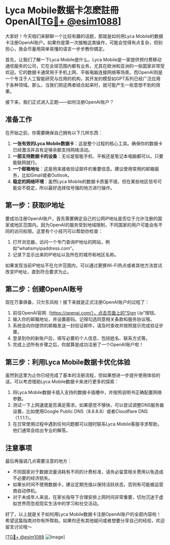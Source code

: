 # Lyca Mobile数据卡怎麽註冊OpenAI[[TG💪+ @esim1088](https://t.me/s/esim1088)]

大家好！今天咱们来聊聊一个比较有趣的话题，那就是如何用Lyca Mobile的数据卡注册OpenAI账户。如果你是第一次接触这类操作，可能会觉得有点复杂，但别担心，我会尽量用简单易懂的语言一步步教你搞定。

首先，让我们了解一下Lyca Mobile是什么。Lyca Mobile是一家提供预付费移动通信服务的公司，它在全球范围内都有业务，尤其在欧洲和亚洲的一些国家非常受欢迎。它的数据卡通常用于手机上网、平板电脑连接网络等场景。而OpenAI则是一个专注于人工智能研究与应用的机构，其开发的模型如GPT系列已经广泛应用于各种领域。那么，当我们把这两者结合起来时，就可能产生一些意想不到的效果。

接下来，我们正式进入正题——如何注册OpenAI账户？

## 准备工作

在开始之前，你需要确保自己拥有以下几样东西：

1. **一张有效的Lyca Mobile数据卡**：这是整个过程的核心工具。确保你的数据卡已经激活并且有足够余额支持网络活动。
2. **一部支持数据卡的设备**：无论是智能手机、平板还是笔记本电脑都可以。只要能联网就行。
3. **一个邮箱地址**：这是用来接收验证邮件的重要信息。建议使用常用的邮箱服务，比如Gmail或者Outlook。
4. **稳定的网络环境**：虽然Lyca Mobile的数据卡质量不错，但在某些地区信号可能会不稳定，所以最好选择信号强的地方进行操作。

## 第一步：获取IP地址

要成功注册OpenAI账户，首先需要确定自己的公网IP地址是否位于允许注册的国家或地区范围内。因为OpenAI的服务受到地域限制，不同国家的用户可能会有不同的访问权限。这里有个小技巧可以帮助你检查：

1. 打开浏览器，访问一个专门查询IP地址的网站，例如“whatismyipaddress.com”。
2. 记录下显示出来的IP地址以及所在的城市和地区名称。

如果发现当前IP地址不在允许范围内，可以通过更换Wi-Fi热点或者其他方法尝试改变IP地址，直到符合要求为止。

## 第二步：创建OpenAI账号

现在万事俱备，只欠东风啦！接下来就是正式注册OpenAI账户的过程了：

1. 前往OpenAI官网（https://openai.com/），点击页面上的“Sign Up”按钮。
2. 输入你的邮箱地址，并设置密码。记得勾选同意相关条款和服务协议哦。
3. 系统会向你提供的邮箱发送一封验证邮件，请及时查收并按照提示完成验证步骤。
4. 登录到你的新账户后，填写必要的个人信息，包括姓名、联系方式等。
5. 完成上述所有步骤之后，你就算是成功注册了一个OpenAI账户啦！

## 第三步：利用Lyca Mobile数据卡优化体验

虽然到这里为止你已经完成了基本的注册流程，但如果想进一步提升使用体验的话，可以考虑借助Lyca Mobile数据卡来进行更多的探索：

1. 将Lyca Mobile数据卡插入支持的数据卡插槽中，并按照说明书正确配置网络参数。
2. 测试一下上网速度是否满足需求。如果感觉不够快，可以尝试调整DNS服务器设置，比如使用Google Public DNS（8.8.8.8）或者Cloudflare DNS（1.1.1.1）。
3. 在日常使用过程中遇到任何问题都可以随时联系Lyca Mobile客服寻求帮助，他们通常会给出专业的解答。

## 注意事项

最后再强调几点需要注意的地方：

- 不同国家对于数据流量消耗有不同的计费标准，请务必留意相关费用以免造成不必要的经济损失。
- 如果长时间不使用数据卡，建议定期充值以保持活跃状态，否则有可能被运营商自动停机。
- 对于未成年人来说，在家长指导下合理安排上网时间非常重要，切勿沉迷于虚拟世界而忽视现实生活中的学习和社交活动。

好了，以上就是关于如何用Lyca Mobile数据卡注册OpenAI账户的全部内容啦！希望这篇指南对你有所帮助。如果你还有其他疑问或者想要分享自己的经验，欢迎留言讨论哦～ 

[[TG💪+ @esim1088](https://t.me/s/esim1088) ![Image](https://i.postimg.cc/4NQfJmqS/Snipaste-2025-05-13-00-14-12.png)]